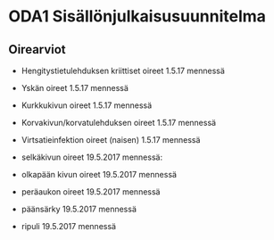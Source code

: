# ODA1 Sisällönjulkaisusuunnitelma

## Oirearviot
- Hengitystietulehduksen kriittiset oireet 1.5.17 mennessä
- Yskän oireet 1.5.17 mennessä
- Kurkkukivun oireet 1.5.17 mennessä
- Korvakivun/korvatulehduksen oireet 1.5.17 mennessä

- Virtsatieinfektion oireet (naisen) 1.5.17 mennessä

- selkäkivun oireet 19.5.2017 mennessä: 
- olkapään kivun oireet 19.5.2017 mennessä
- peräaukon oireet 19.5.2017 mennessä
- päänsärky 19.5.2017 mennessä
- ripuli 19.5.2017 mennessä


